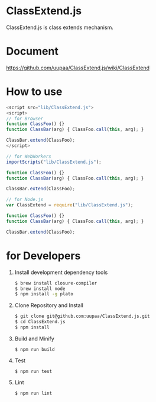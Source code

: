ClassExtend.js
=========

ClassExtend.js is class extends mechanism.

# Document

https://github.com/uupaa/ClassExtend.js/wiki/ClassExtend

# How to use

```js
<script src="lib/ClassExtend.js">
<script>
// for Browser
function ClassFoo() {}
function ClassBar(arg) { ClassFoo.call(this, arg); }

ClassBar.extend(ClassFoo);
</script>
```

```js
// for WebWorkers
importScripts("lib/ClassExtend.js");

function ClassFoo() {}
function ClassBar(arg) { ClassFoo.call(this, arg); }

ClassBar.extend(ClassFoo);
```

```js
// for Node.js
var ClassExtend = require("lib/ClassExtend.js");

function ClassFoo() {}
function ClassBar(arg) { ClassFoo.call(this, arg); }

ClassBar.extend(ClassFoo);
```

# for Developers

1. Install development dependency tools

    ```sh
    $ brew install closure-compiler
    $ brew install node
    $ npm install -g plato
    ```

2. Clone Repository and Install

    ```sh
    $ git clone git@github.com:uupaa/ClassExtend.js.git
    $ cd ClassExtend.js
    $ npm install
    ```

3. Build and Minify

    `$ npm run build`

4. Test

    `$ npm run test`

5. Lint

    `$ npm run lint`

